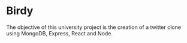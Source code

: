# Birdy
The objective of this university project is the creation of a twitter clone using MongoDB, Express, React and Node. 
